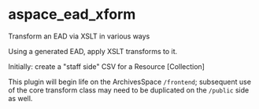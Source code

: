 # aspace_ead_xform
Transform an EAD via XSLT in various ways

Using a generated EAD, apply XSLT transforms to it.

Initially: create a "staff side" CSV for a Resource [Collection]

This plugin will begin life on the ArchivesSpace `/frontend`; subsequent use of the core transform class may need to be duplicated on the `/public` side as well.
